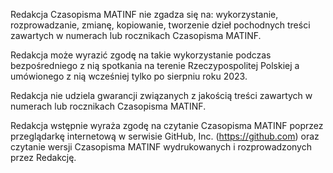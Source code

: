 Redakcja Czasopisma MATINF nie zgadza się na: wykorzystanie, rozprowadzanie, zmianę, kopiowanie, tworzenie dzieł pochodnych treści zawartych w numerach lub rocznikach Czasopisma MATINF.

Redakcja może wyrazić zgodę na takie wykorzystanie podczas bezpośredniego z nią spotkania na terenie Rzeczypospolitej Polskiej a umówionego z nią wcześniej tylko po sierpniu roku 2023.

Redakcja nie udziela gwarancji związanych z jakością treści zawartych w numerach lub rocznikach Czasopisma MATINF.

Redakcja wstępnie wyraża zgodę na czytanie Czasopisma MATINF poprzez przeglądarkę internetową w serwisie GitHub, Inc. (https://github.com) oraz czytanie wersji Czasopisma MATINF wydrukowanych i rozprowadzonych przez Redakcję.
